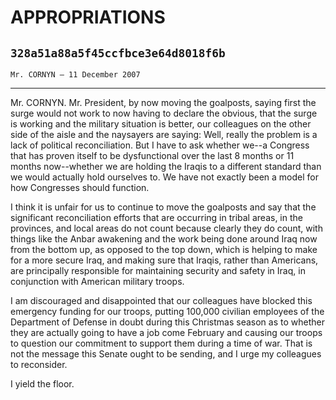 # APPROPRIATIONS
## `328a51a88a5f45ccfbce3e64d8018f6b`
`Mr. CORNYN — 11 December 2007`

---


Mr. CORNYN. Mr. President, by now moving the goalposts, saying first 
the surge would not work to now having to declare the obvious, that the 
surge is working and the military situation is better, our colleagues 
on the other side of the aisle and the naysayers are saying: Well, 
really the problem is a lack of political reconciliation. But I have to 
ask whether we--a Congress that has proven itself to be dysfunctional 
over the last 8 months or 11 months now--whether we are holding the 
Iraqis to a different standard than we would actually hold ourselves 
to. We have not exactly been a model for how Congresses should 
function.

I think it is unfair for us to continue to move the goalposts and say 
that the significant reconciliation efforts that are occurring in 
tribal areas, in the provinces, and local areas do not count because 
clearly they do count, with things like the Anbar awakening and the 
work being done around Iraq now from the bottom up, as opposed to the 
top down, which is helping to make for a more secure Iraq, and making 
sure that Iraqis, rather than Americans, are principally responsible 
for maintaining security and safety in Iraq, in conjunction with 
American military troops.

I am discouraged and disappointed that our colleagues have blocked 
this emergency funding for our troops, putting 100,000 civilian 
employees of the Department of Defense in doubt during this Christmas 
season as to whether they are actually going to have a job come 
February and causing our troops to question our commitment to support 
them during a time of war. That is not the message this Senate ought to 
be sending, and I urge my colleagues to reconsider.

I yield the floor.